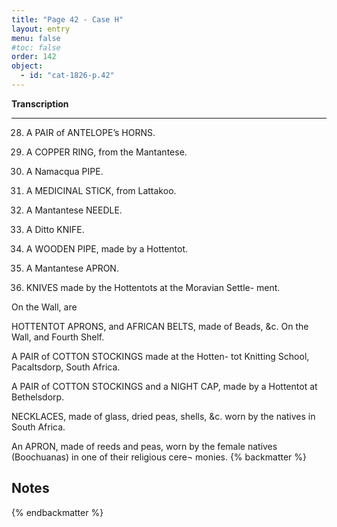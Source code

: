 ```yaml
---
title: "Page 42 - Case H"
layout: entry
menu: false
#toc: false
order: 142
object:
  - id: "cat-1826-p.42"
---
```


**Transcription**

---

28. A PAIR of ANTELOPE’s HORNS.

29. A COPPER RING, from the Mantantese.

30. A Namacqua PIPE.

31. A MEDICINAL STICK, from Lattakoo.

32. A Mantantese NEEDLE.

33. A Ditto KNIFE.

34. A WOODEN PIPE, made by a Hottentot.

35. A Mantantese APRON.

36. KNIVES made by the Hottentots at the Moravian Settle-
ment.


On the Wall, are


HOTTENTOT APRONS, and AFRICAN BELTS,
made of Beads, &c.
On the Wall, and Fourth Shelf.

A PAIR of COTTON STOCKINGS made at the Hotten-
tot Knitting School, Pacaltsdorp, South Africa.

A PAIR of COTTON STOCKINGS and a NIGHT CAP,
made by a Hottentot at Bethelsdorp.

NECKLACES, made of glass, dried peas, shells, &c. worn
by the natives in South Africa.

An APRON, made of reeds and peas, worn by the female
natives (Boochuanas) in one of their religious cere¬
monies.
{% backmatter %}

## Notes

{% endbackmatter %}

